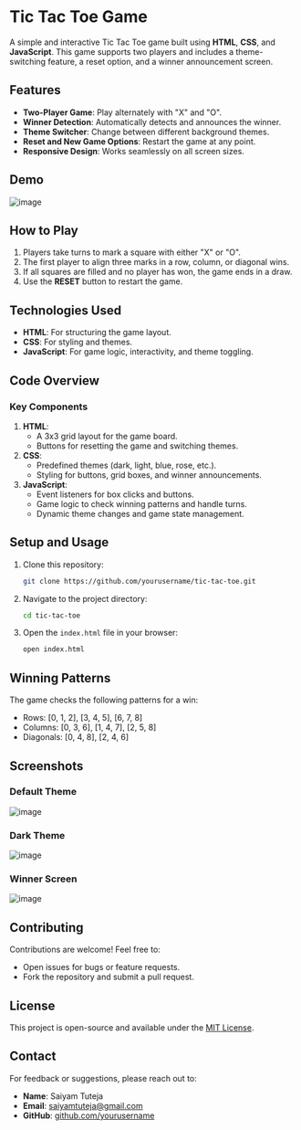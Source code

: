 # Tic Tac Toe Game

A simple and interactive Tic Tac Toe game built using **HTML**, **CSS**, and **JavaScript**. This game supports two players and includes a theme-switching feature, a reset option, and a winner announcement screen.

## Features
- **Two-Player Game**: Play alternately with "X" and "O".
- **Winner Detection**: Automatically detects and announces the winner.
- **Theme Switcher**: Change between different background themes.
- **Reset and New Game Options**: Restart the game at any point.
- **Responsive Design**: Works seamlessly on all screen sizes.

## Demo
![image](https://github.com/user-attachments/assets/bdafcd79-0c5e-4ddb-8163-10a22b9609aa)

## How to Play
1. Players take turns to mark a square with either "X" or "O".
2. The first player to align three marks in a row, column, or diagonal wins.
3. If all squares are filled and no player has won, the game ends in a draw.
4. Use the **RESET** button to restart the game.

## Technologies Used
- **HTML**: For structuring the game layout.
- **CSS**: For styling and themes.
- **JavaScript**: For game logic, interactivity, and theme toggling.

## Code Overview

### Key Components
1. **HTML**: 
   - A 3x3 grid layout for the game board.
   - Buttons for resetting the game and switching themes.
2. **CSS**:
   - Predefined themes (dark, light, blue, rose, etc.).
   - Styling for buttons, grid boxes, and winner announcements.
3. **JavaScript**:
   - Event listeners for box clicks and buttons.
   - Game logic to check winning patterns and handle turns.
   - Dynamic theme changes and game state management.

## Setup and Usage

1. Clone this repository:
   ```bash
   git clone https://github.com/yourusername/tic-tac-toe.git
   ```
2. Navigate to the project directory:
   ```bash
   cd tic-tac-toe
   ```
3. Open the `index.html` file in your browser:
   ```bash
   open index.html
   ```

## Winning Patterns
The game checks the following patterns for a win:
- Rows: [0, 1, 2], [3, 4, 5], [6, 7, 8]
- Columns: [0, 3, 6], [1, 4, 7], [2, 5, 8]
- Diagonals: [0, 4, 8], [2, 4, 6]

## Screenshots
### Default Theme
![image](https://github.com/user-attachments/assets/e468bb04-654d-4683-9091-2b87f89f3611)


### Dark Theme
![image](https://github.com/user-attachments/assets/681c97c8-e245-46df-b27a-405530497e4f)


### Winner Screen
![image](https://github.com/user-attachments/assets/8bd84a83-717c-44ad-a92e-c0684ba4d4d2)

## Contributing
Contributions are welcome! Feel free to:
- Open issues for bugs or feature requests.
- Fork the repository and submit a pull request.

## License
This project is open-source and available under the [MIT License](LICENSE).

## Contact
For feedback or suggestions, please reach out to:
- **Name**: Saiyam Tuteja
- **Email**: saiyamtuteja@gmail.com
- **GitHub**: [github.com/yourusername](https://github.com/SaiyamTuteja)
